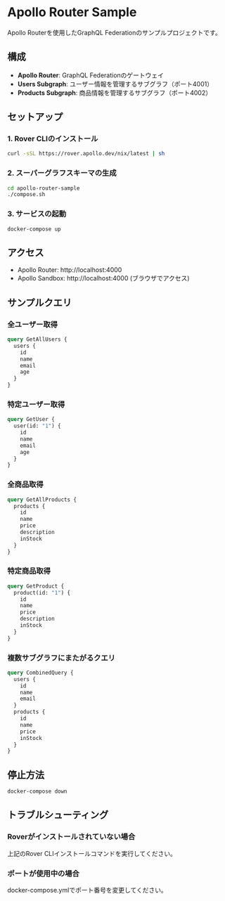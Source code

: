 # Apollo Router Sample

Apollo Routerを使用したGraphQL Federationのサンプルプロジェクトです。

## 構成

- **Apollo Router**: GraphQL Federationのゲートウェイ
- **Users Subgraph**: ユーザー情報を管理するサブグラフ（ポート4001）
- **Products Subgraph**: 商品情報を管理するサブグラフ（ポート4002）

## セットアップ

### 1. Rover CLIのインストール

```bash
curl -sSL https://rover.apollo.dev/nix/latest | sh
```

### 2. スーパーグラフスキーマの生成

```bash
cd apollo-router-sample
./compose.sh
```

### 3. サービスの起動

```bash
docker-compose up
```

## アクセス

- Apollo Router: http://localhost:4000
- Apollo Sandbox: http://localhost:4000 (ブラウザでアクセス)

## サンプルクエリ

### 全ユーザー取得
```graphql
query GetAllUsers {
  users {
    id
    name
    email
    age
  }
}
```

### 特定ユーザー取得
```graphql
query GetUser {
  user(id: "1") {
    id
    name
    email
    age
  }
}
```

### 全商品取得
```graphql
query GetAllProducts {
  products {
    id
    name
    price
    description
    inStock
  }
}
```

### 特定商品取得
```graphql
query GetProduct {
  product(id: "1") {
    id
    name
    price
    description
    inStock
  }
}
```

### 複数サブグラフにまたがるクエリ
```graphql
query CombinedQuery {
  users {
    id
    name
    email
  }
  products {
    id
    name
    price
    inStock
  }
}
```

## 停止方法

```bash
docker-compose down
```

## トラブルシューティング

### Roverがインストールされていない場合
上記のRover CLIインストールコマンドを実行してください。

### ポートが使用中の場合
docker-compose.ymlでポート番号を変更してください。